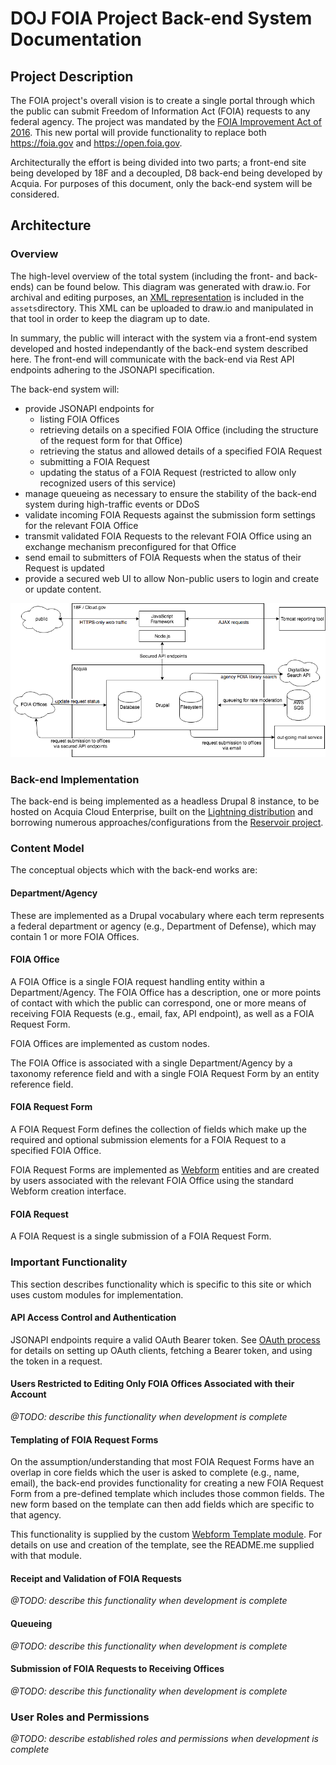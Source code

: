 # DOJ FOIA Project Back-end System Documentation

## Project Description
The FOIA project's overall vision is to create a single portal through which the public can submit Freedom of Information Act (FOIA) requests to any federal agency.  The project was mandated by the [FOIA Improvement Act of 2016](https://www.justice.gov/oip/freedom-information-act-5-usc-552).  This new portal will provide functionality to replace both https://foia.gov and https://open.foia.gov.

Architecturally the effort is being divided into two parts; a front-end site being developed by 18F and a decoupled, D8 back-end being developed by Acquia.  For purposes of this document, only the back-end system will be considered.

## Architecture

### Overview
The high-level overview of the total system (including the front- and back- ends) can be found below. This diagram was generated with draw.io. For archival and editing purposes, an [XML representation](./assets/FOIADiagram.xml) is included in the `assets`directory.  This XML can be uploaded to draw.io and manipulated in that tool in order to keep the diagram up to date.

In summary, the public will interact with the system via a front-end system developed and hosted independantly of the back-end system described here.  The front-end will communicate with the back-end via Rest API endpoints adhering to the JSONAPI specification.

The back-end system will: 

* provide JSONAPI endpoints for 
    * listing FOIA Offices
    * retrieving details on a specified FOIA Office (including the structure of the request form for that Office)
    * retrieving the status and allowed details of a specified FOIA Request
    * submitting a FOIA Request
    * updating the status of a FOIA Request (restricted to allow only recognized users of this service)
* manage queueing as necessary to ensure the stability of the back-end system during high-traffic events or DDoS
* validate incoming FOIA Requests against the submission form settings for the relevant FOIA Office
* transmit validated FOIA Requests to the relevant FOIA Office using an exchange mechanism preconfigured for that Office
* send email to submitters of FOIA Requests when the status of their Request is updated
* provide a secured web UI to allow Non-public users to login and create or update content.

![Diagram PNG](./assets/FOIADiagram.png)

### Back-end Implementation
The back-end is being implemented as a headless Drupal 8 instance, to be hosted on Acquia Cloud Enterprise, built on the [Lightning distribution](https://github.com/acquia/lightning) and borrowing numerous approaches/configurations from the [Reservoir project](https://github.com/acquia/reservoir).

### Content Model
The conceptual objects which with the back-end works are:

#### Department/Agency
These are implemented as a Drupal vocabulary where each term represents a federal department or agency (e.g., Department of Defense), which may contain 1 or more FOIA Offices.

#### FOIA Office
A FOIA Office is a single FOIA request handling entity within a Department/Agency. The FOIA Office has a description, one or more points of contact with which the public can correspond, one or more means of receiving FOIA Requests (e.g., email, fax, API endpoint), as well as a FOIA Request Form.

FOIA Offices are implemented as custom nodes.

The FOIA Office is associated with a single Department/Agency by a taxonomy reference field and with a single FOIA Request Form by an entity reference field.

#### FOIA Request Form
A FOIA Request Form defines the collection of fields which make up the required and optional submission elements for a FOIA Request to a specified FOIA Office.

FOIA Request Forms are implemented as [Webform](https://drupal.org/project/webform) entities and are created by users associated with the relevant FOIA Office using the standard Webform creation interface.

#### FOIA Request
A FOIA Request is a single submission of a FOIA Request Form.

### Important Functionality
This section describes functionality which is specific to this site or which uses custom modules for implementation.

#### API Access Control and Authentication
JSONAPI endpoints require a valid OAuth Bearer token.  See [OAuth process](./oauth_process.md) for details on setting up OAuth clients, fetching a Bearer token, and using the token in a request.

#### Users Restricted to Editing Only FOIA Offices Associated with their Account
*@TODO: describe this functionality when development is complete*

#### Templating of FOIA Request Forms
On the assumption/understanding that most FOIA Request Forms have an overlap in core fields which the user is asked to complete (e.g., name, email), the back-end provides functionality for creating a new FOIA Request Form from a pre-defined template which includes those common fields.  The new form based on the template can then add fields which are specific to that agency.

This functionality is supplied by the custom [Webform Template module](https://github.com/usdoj/foia/tree/develop/docroot/modules/custom/webform_template).  For details on use and creation of the template, see the README.me supplied with that module.

#### Receipt and Validation of FOIA Requests
*@TODO: describe this functionality when development is complete*

#### Queueing
*@TODO: describe this functionality when development is complete*

#### Submission of FOIA Requests to Receiving Offices
*@TODO: describe this functionality when development is complete*

### User Roles and Permissions

*@TODO: describe established roles and permissions when development is complete*
